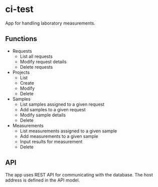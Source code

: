 # ci-test
App for handling laboratory measurements.

## Functions
- Requests
    - List all requests
    - Modify request details
    - Delete requests
- Projects
    - List
    - Create
    - Modify
    - Delete 
- Samples
    - List samples assigned to a given request
    - Add samples to a given request
    - Modify sample details
    - Delete
- Measurements
    - List measurements assigned to a given sample
    - Add measurements to a given sample
    - Input results for measurement
    - Delete
 
## API
The app uses REST API for communicating with the database. The host address is defined in the API model.
